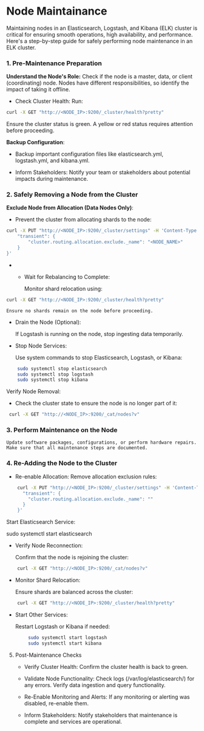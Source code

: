 # Node Maintainance

Maintaining nodes in an Elasticsearch, Logstash, and Kibana (ELK) cluster is critical for ensuring smooth operations, high availability, and performance. Here's a step-by-step guide for safely performing node maintenance in an ELK cluster.
### 1. Pre-Maintenance Preparation

**Understand the Node's Role:**
Check if the node is a master, data, or client (coordinating) node.
Nodes have different responsibilities, so identify the impact of taking it offline.

- Check Cluster Health:
Run:
```bash
curl -X GET "http://<NODE_IP>:9200/_cluster/health?pretty"
```
 Ensure the cluster status is green. A yellow or red status requires attention before proceeding.

**Backup Configuration**:
 - Backup important configuration files like elasticsearch.yml, logstash.yml, and kibana.yml.

 - Inform Stakeholders:
    Notify your team or stakeholders about potential impacts during maintenance.

### 2. Safely Removing a Node from the Cluster

**Exclude Node from Allocation (Data Nodes Only)**:
- Prevent the cluster from allocating shards to the node:
```bash
curl -X PUT "http://<NODE_IP>:9200/_cluster/settings" -H 'Content-Type: application/json' -d '{
    "transient": {
        "cluster.routing.allocation.exclude._name": "<NODE_NAME>"
    }
}'
```

* - Wait for Rebalancing to Complete:

    Monitor shard relocation using:
```bash
curl -X GET "http://<NODE_IP>:9200/_cluster/health?pretty"
```
    Ensure no shards remain on the node before proceeding.

- Drain the Node (Optional):

    If Logstash is running on the node, stop ingesting data temporarily.

- Stop Node Services:

    Use system commands to stop Elasticsearch, Logstash, or Kibana:
```bash
    sudo systemctl stop elasticsearch
    sudo systemctl stop logstash
    sudo systemctl stop kibana
```
Verify Node Removal:

- Check the cluster state to ensure the node is no longer part of it:
```bash
 curl -X GET "http://<NODE_IP>:9200/_cat/nodes?v"
```
### 3. Perform Maintenance on the Node

    Update software packages, configurations, or perform hardware repairs.
    Make sure that all maintenance steps are documented.

### 4. Re-Adding the Node to the Cluster

- Re-enable Allocation:
    Remove allocation exclusion rules:
```bash
    curl -X PUT "http://<NODE_IP>:9200/_cluster/settings" -H 'Content-Type: application/json' -d '{
      "transient": {
        "cluster.routing.allocation.exclude._name": ""
      }
    }'
```

Start Elasticsearch Service:

sudo systemctl start elasticsearch

- Verify Node Reconnection:

    Confirm that the node is rejoining the cluster:
```bash
    curl -X GET "http://<NODE_IP>:9200/_cat/nodes?v"
```
- Monitor Shard Relocation:

    Ensure shards are balanced across the cluster:
```bash
    curl -X GET "http://<NODE_IP>:9200/_cluster/health?pretty"
```
- Start Other Services:

    Restart Logstash or Kibana if needed:
```bash
        sudo systemctl start logstash
        sudo systemctl start kibana
```
5. Post-Maintenance Checks

    - Verify Cluster Health:
        Confirm the cluster health is back to green.

    - Validate Node Functionality:
        Check logs (/var/log/elasticsearch/) for any errors.
        Verify data ingestion and query functionality.

    - Re-Enable Monitoring and Alerts:
        If any monitoring or alerting was disabled, re-enable them.

    - Inform Stakeholders:
        Notify stakeholders that maintenance is complete and services are operational.